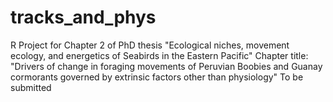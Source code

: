 # tracks_and_phys

R Project for Chapter 2 of PhD thesis "Ecological niches, movement ecology, and energetics of Seabirds in the Eastern Pacific"
Chapter title: "Drivers of change in foraging movements of Peruvian Boobies and Guanay cormorants governed by extrinsic factors other than physiology"
To be submitted 
